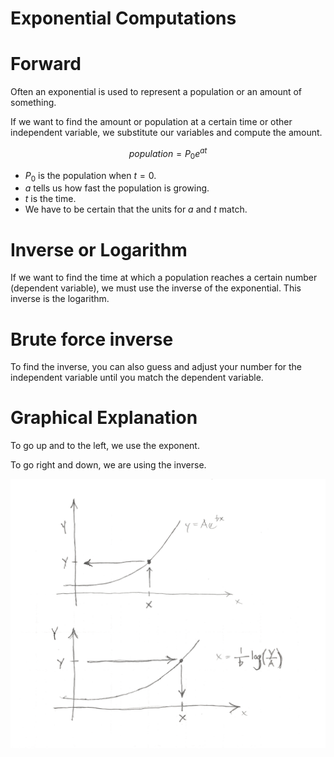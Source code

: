 # Exponential Computations


# Forward

Often an exponential is used to represent a population or an amount of something.

If we want to find the amount or population at a certain time or other independent variable, we substitute our variables and compute the amount.

$$ population = P_0 e^{at}$$

- $P_0$ is the population when $t=0$.
- $a$ tells us how fast the population is growing.
- $t$ is the time.
- We have to be certain that the units for $a$ and $t$ match.

# Inverse or Logarithm

If we want to find the time at which a population reaches a certain number (dependent variable), we must use the inverse of the exponential.
This inverse is the logarithm.

# Brute force inverse

To find the inverse, you can also guess and adjust your number for the independent variable until you match the dependent variable.

# Graphical Explanation

To go up and to the left, we use the exponent.

To go right and down, we are using the inverse.

![](./figures/exponential/exponential-and-inverse.png)
